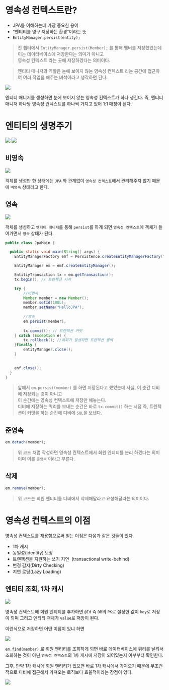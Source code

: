# 영속성 컨텍스트란?

* JPA를 이해하는데 가장 중요한 용어
* “엔티티를 영구 저장하는 환경”이라는 뜻
* `EntityManager.persist(entity);`

> 전 챕터에서 `EntityManager.persist(Member);` 를 통해 맴버를 저장했었는데 이는 데이터베이스에 저장한다는 의미가 아니고  
> 영속성 컨텍스트 라는 곳에 저장하겠다는 의미이다.

>엔티티 매니저의 역할은 눈에 보이지 않는 영속성 컨텍스트 라는 공간에 접근하여 여러 작업을 해주는 녀석이라고 생각하면 된다.

<img src="src/data1.png">

엔티티 매니저를 생성하면 눈에 보이지 않는 영속성 컨텍스트가 하나 생긴다.
즉, 엔티티 매니저 하나당 영속성 컨텍스트를 하나씩 가지고 있어 1:1 매칭이 된다.

# 엔티티의 생명주기

<img src="src/data2.png">

<img src="src/data3.png">

## 비영속

<img src="src/data4.png">

객체를 생성만 한 상태에는 `JPA` 와 관계없이 `영속성 컨텍스트`에서 관리해주지 않기 때문에 `비영속` 상태라고 한다.


## 영속

<img src="src/data5.png">

객체를 생성하고 `엔티티 매니저`를 통해 `persist`를 하게 되면 `영속성 컨텍스트`에 객체가 들어가면서 `영속` 상태가 된다.

```java
public class JpaMain {

  public static void main(String[] args) {
    EntityManagerFactory emf = Persistence.createEntityManagerFactory("hello");

    EntityManager em = emf.createEntityManager();

    EntitiyTransaction tx = em.getTransaction();
    tx.begin(); // 트렌젝션 시작

    try {
        //비영속
        Member member = new Member();
        member.setId(100L);
        member.setName("HelloJPA");
  
        //영속
        em.persist(member);
  
        tx.commit(); // 트렌젝션 커밋
    } catch (Exception e) {
        tx.rollback(); //예외가 발생하면 트렌젝션 롤벡
    }finally {
        entityManager.close();
    }
    

    enf.close();
  }
}
```

> 앞에서 `em.persist(member)` 를 하면 저장된다고 했었는데 사실, 이 순간 디비에 저장되는 것이 아니고  
>이 순간에는 영속성 컨텍스트에 저장만 해놓는다.   
> 디비에 저장하는 쿼리를 보내는 순간은 바로 `tx.commit()`  하는 시점 즉, 트렌젝션이 커밋을 하는 순간에 디비에 `SQL`을 보낸다.


## 준영속

```java
em.detach(member);
```

>위 코드 처럼 작성하면 영속성 컨텍스트에서 회원 엔티티를 분리 하겠다는 의미이며 이를 `준영속` 이라고 부른다.


## 삭제

```java
em.remove(member);
```

>위 코드는 회원 엔티티를 디비에서 삭제해달라고 요청해달라는 의미이다.


# 영속성 컨텍스트의 이점

영속성 컨텍스트를 채용함으로써 얻는 이점은 다음과 같은 것들이 있다.
* 1차 캐시
* 동일성(identity) 보장
* 트랜잭션을 지원하는 쓰기 지연  (transactional write-behind)
* 변경 감지(Dirty Checking)
* 지연 로딩(Lazy Loading)



## 엔티티 조회, 1차 캐시

<img src="src/data6.png">

영속성 컨텍스트에 회원 엔티티를 추가하면 `@Id` 즉 `DB`의 `PK`로 설정한 값이 `key`로 저장이 되며
그리고 엔티티 객체가 `value`로 저장이 된다.

이런식으로 저장하면 어떤 이점이 있냐 하면

<img src="src/data7.png">

`em.find(member)` 로 회원 엔티티를 조회하게 되면
바로 데이터베이스에 쿼리를 날려서 조회하는 것이 아닌 `영속성 컨텍스트`의 1차 캐시에 저장이 되어있는지
여부부터 확인한다.

그후, 만약 1차 캐시에 회원 엔티티가 있으면 바로 1차 캐시에서 가져오기 때문에 
무조건적으로 디비에 접근해서 가져오는 로직보다 효율적이라는 장점이 있다.

<img src="src/data8.png">